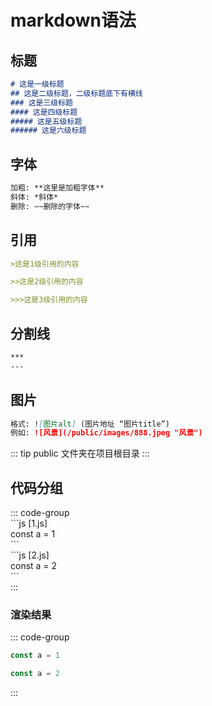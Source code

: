 
# markdown语法

## 标题

```md
# 这是一级标题
## 这是二级标题，二级标题底下有横线
### 这是三级标题
#### 这是四级标题
##### 这是五级标题
###### 这是六级标题
```

## 字体

```md
加粗: **这里是加粗字体**
斜体: *斜体*
删除: ~~删除的字体~~
```

## 引用

```md
>这是1级引用的内容

>>这是2级引用的内容

>>>这是3级引用的内容
```

## 分割线

```md
***
---
```

## 图片

```md
格式: ![图片alt] (图片地址 “图片title”)
例如: ![风景](/public/images/888.jpeg "风景")
```
::: tip
public 文件夹在项目根目录
:::

## 代码分组


\::: code-group  
\```js [1.js]  
const a = 1  
\```  
\```js [2.js]  
const a = 2  
\```  
\:::
### 渲染结果

::: code-group  
```js [1.js]  
const a = 1  
```  
```js [2.js]  
const a = 2  
```  
:::